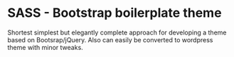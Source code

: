 # SASS - Bootstrap boilerplate theme
Shortest simplest but elegantly complete approach for developing a theme based on Bootsrap/jQuery.
Also can easily be converted to wordpress theme with minor tweaks.


